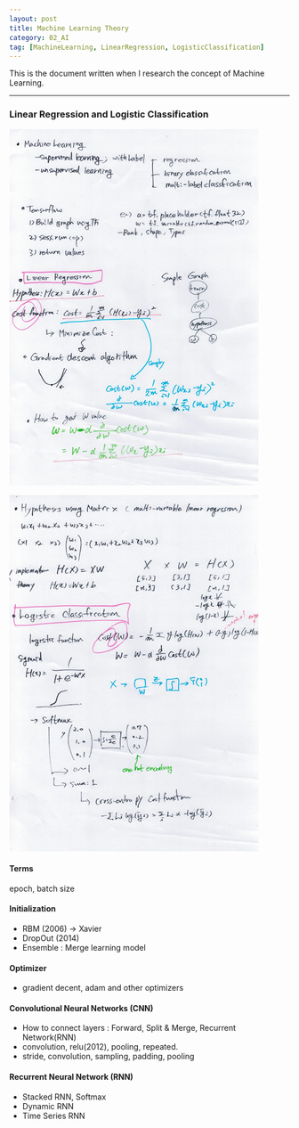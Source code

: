 ```yaml
---
layout: post
title: Machine Learning Theory
category: 02_AI
tag: [MachineLearning, LinearRegression, LogisticClassification]
---
```

This is the document written when I research the concept of Machine Learning.


----



 


### Linear Regression and Logistic Classification


![example](/assets/images/mltheory.jpg)

![example](/assets/images/mltheory2.jpg)




#### Terms
epoch, batch size

#### Initialization
  - RBM (2006) -> Xavier
  - DropOut (2014) 
  - Ensemble : Merge learning model

#### Optimizer
  - gradient decent, adam and other optimizers


#### Convolutional Neural Networks (CNN)
  - How to connect layers : Forward, Split & Merge, Recurrent Network(RNN)
  - convolution, relu(2012), pooling, repeated.
  - stride, convolution, sampling, padding, pooling

#### Recurrent Neural Network (RNN)
  - Stacked RNN, Softmax
  - Dynamic RNN
  - Time Series RNN





